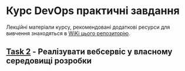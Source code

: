 # Курс DevOps практичні завдання

Лекційні матеріали курсу, рекомендовані додаткові ресурси для вивчення знаходяться в [WiKi цього репозиторію](DevOps/wiki).

## [Task 2](Task2/README.md) - Реалізувати  вебсервіс у власному середовищі розробки 